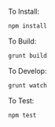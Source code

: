 To Install:

```bash
npm install
```

To Build:

```bash
grunt build
```

To Develop:

```bash
grunt watch
```

To Test:
 
```bash
npm test
```
